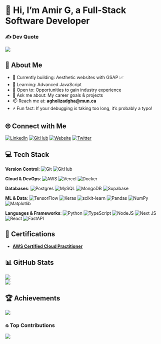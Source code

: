 # 👋 Hi, I’m Amir G, a Full-Stack Software Developer


### ✍️ Dev Quote  
![](https://quotes-github-readme.vercel.app/api?type=horizontal&theme=gruvbox)



## 💫 About Me  
- 🔭 Currently building: Aesthetic websites with GSAP 📈  
- 🌱 Learning: Advanced JavaScript 
- 🤝 Open to: Opportunities to gain industry experience  
- 💬 Ask me about: My career goals & projects  
- 📫 Reach me at: **agholizadgha@mun.ca**  
- ⚡ Fun fact: If your debugging is taking too long, it’s probably a typo!  


## 🌐 Connect with Me  
[![LinkedIn](https://img.shields.io/badge/LinkedIn-blue)](https://www.linkedin.com/in/amirgholizad/) [![GitHub](https://img.shields.io/badge/GitHub-black)](https://www.github.com/AmirGholizad/)  [![Website](https://img.shields.io/badge/Website-green)](https://www.amirg.dev)  [![Twitter](https://img.shields.io/badge/Twitter-black)](https://x.com/JuniorJackedDev)


## 💻 Tech Stack  

**Version Control**:   ![Git](https://img.shields.io/badge/git-%23F05033.svg?style=for-the-badge&logo=git&logoColor=white) ![GitHub](https://img.shields.io/badge/github-%23121011.svg?style=for-the-badge&logo=github&logoColor=white) 

**Cloud & DevOps**:  ![AWS](https://img.shields.io/badge/AWS-%23FF9900.svg?style=for-the-badge&logo=amazon-aws&logoColor=white) ![Vercel](https://img.shields.io/badge/Vercel-black.svg?style=for-the-badge&logo=vercel&logoColor=white) ![Docker](https://img.shields.io/badge/docker-%230db7ed.svg?style=for-the-badge&logo=docker&logoColor=white)

**Databases**:  ![Postgres](https://img.shields.io/badge/postgres-%23316192.svg?style=for-the-badge&logo=postgresql&logoColor=white) ![MySQL](https://img.shields.io/badge/mysql-4479A1.svg?style=for-the-badge&logo=mysql&logoColor=white) ![MongoDB](https://img.shields.io/badge/MongoDB-%234ea94b.svg?style=for-the-badge&logo=mongodb&logoColor=white) ![Supabase](https://img.shields.io/badge/Supabase-black?style=for-the-badge&logo=supabase&logoColor=green)

**ML & Data**:   ![TensorFlow](https://img.shields.io/badge/TensorFlow-%23FF6F00.svg?style=for-the-badge&logo=TensorFlow&logoColor=white) ![Keras](https://img.shields.io/badge/Keras-%23D00000.svg?style=for-the-badge&logo=Keras&logoColor=white) ![scikit-learn](https://img.shields.io/badge/scikit--learn-%23F7931E.svg?style=for-the-badge&logo=scikit-learn&logoColor=white) ![Pandas](https://img.shields.io/badge/pandas-%23150458.svg?style=for-the-badge&logo=pandas&logoColor=white) ![NumPy](https://img.shields.io/badge/numpy-%23013243.svg?style=for-the-badge&logo=numpy&logoColor=white) ![Matplotlib](https://img.shields.io/badge/Matplotlib-%23ffffff.svg?style=for-the-badge&logo=Matplotlib&logoColor=black) 

**Languages & Frameworks**:  ![Python](https://img.shields.io/badge/python-3670A0?style=for-the-badge&logo=python&logoColor=ffdd54) ![TypeScript](https://img.shields.io/badge/typescript-%23007ACC.svg?style=for-the-badge&logo=typescript&logoColor=white) ![NodeJS](https://img.shields.io/badge/node.js-6DA55F?style=for-the-badge&logo=node.js&logoColor=white) ![Next JS](https://img.shields.io/badge/Next-black?style=for-the-badge&logo=next.js&logoColor=white) ![React](https://img.shields.io/badge/react-%2320232a.svg?style=for-the-badge&logo=react&logoColor=%2361DAFB) ![FastAPI](https://img.shields.io/badge/FastAPI-005571?style=for-the-badge&logo=fastapi)  

## 🌟 Certifications  
- [**AWS Certified Cloud Practitioner**](https://www.credly.com/badges/6d3d2ced-9b76-43b9-9b17-010351233132/linked_in_profile)

## 📊 GitHub Stats
![](https://github-readme-stats.vercel.app/api/top-langs/?username=amirgholizad&theme=calm&hide_border=false&layout=donut&hide=jupyter%20notebook)  
![](https://github-readme-streak-stats.herokuapp.com/?user=amirgholizad&theme=calm&hide_border=false)  


## 🏆 Achievements  
![](https://github-profile-trophy.vercel.app/?username=amirgholizad&theme=gruvbox&margin-w=4)  

### 🔝 Top Contributions  
![](https://github-contributor-stats.vercel.app/api?username=amirgholizad&limit=5&theme=gruvbox&combine_all_yearly_contributions=true)  

